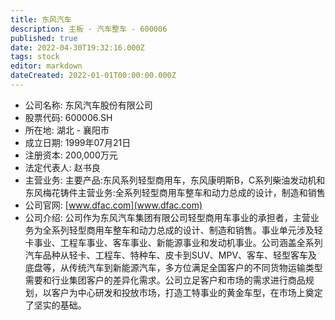 ```yaml
---
title: 东风汽车
description: 主板 - 汽车整车 - 600006
published: true
date: 2022-04-30T19:32:16.000Z
tags: stock
editor: markdown
dateCreated: 2022-01-01T00:00:00.000Z
---
```


- 公司名称: 东风汽车股份有限公司
- 股票代码: 600006.SH
- 所在地: 湖北 - 襄阳市
- 成立日期: 1999年07月21日
- 注册资本: 200,000万元
- 法定代表人: 赵书良
- 主营业务: 主要产品:东风系列轻型商用车，东风康明斯B，C系列柴油发动机和东风梅花铸件主营业务:全系列轻型商用车整车和动力总成的设计，制造和销售
- 公司官网: [www.dfac.com](www.dfac.com)
- 公司介绍: 公司作为东风汽车集团有限公司轻型商用车事业的承担者，主营业务为全系列轻型商用车整车和动力总成的设计、制造和销售。事业单元涉及轻卡事业、工程车事业、客车事业、新能源事业和发动机事业。公司涵盖全系列汽车品种从轻卡、工程车、特种车、皮卡到SUV、MPV、客车、轻型客车及底盘等，从传统汽车到新能源汽车，多方位满足全国客户的不同货物运输类型需要和行业集团客户的差异化需求。公司立足客户和市场的需求进行商品规划，以客户为中心研发和投放市场，打造工特事业的黄金车型，在市场上奠定了坚实的基础。


